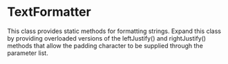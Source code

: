 ---
---
# TextFormatter

This class provides static methods for formatting strings. Expand this class by providing overloaded versions of the leftJustify() and rightJustify() methods that allow the padding character to be supplied through the parameter list.

